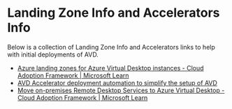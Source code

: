 # Landing Zone Info and Accelerators Info
Below is a collection of Landing Zone Info and Accelerators links to help with initial deployments of AVD.

- [Azure landing zones for Azure Virtual Desktop instances - Cloud Adoption Framework | Microsoft Learn](https://learn.microsoft.com/en-us/azure/cloud-adoption-framework/scenarios/wvd/ready)
- [AVD Accelerator deployment automation to simplify the setup of AVD](https://github.com/Azure/avdaccelerator)
- [Move on-premises Remote Desktop Services to Azure Virtual Desktop - Cloud Adoption Framework | Microsoft Learn](https://learn.microsoft.com/en-us/azure/cloud-adoption-framework/migrate/azure-best-practices/contoso-migration-rds-to-wvd#proposed-architecture)
